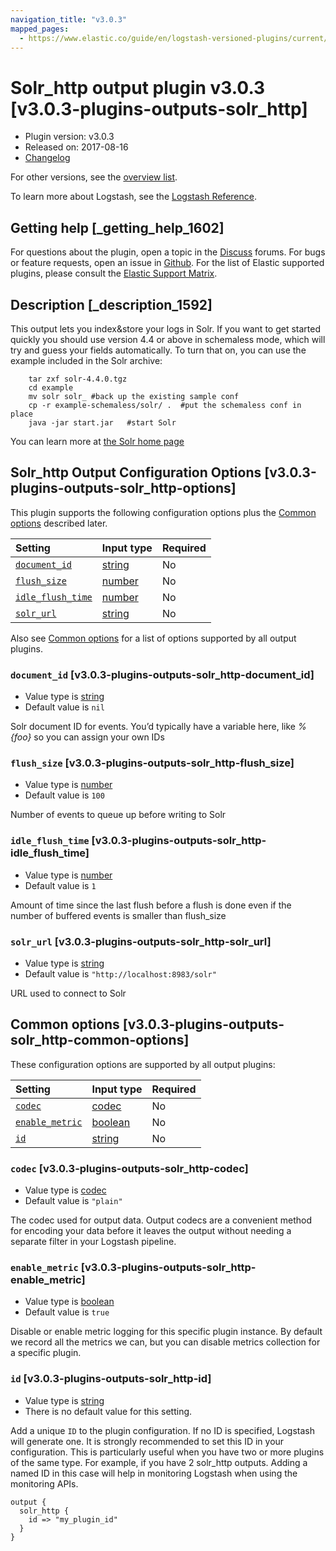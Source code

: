 ```yaml
---
navigation_title: "v3.0.3"
mapped_pages:
  - https://www.elastic.co/guide/en/logstash-versioned-plugins/current/v3.0.3-plugins-outputs-solr_http.html
---
```


# Solr_http output plugin v3.0.3 [v3.0.3-plugins-outputs-solr_http]

* Plugin version: v3.0.3
* Released on: 2017-08-16
* [Changelog](https://github.com/logstash-plugins/logstash-output-solr_http/blob/v3.0.3/CHANGELOG.md)

For other versions, see the [overview list](output-solr_http-index.md).

To learn more about Logstash, see the [Logstash Reference](https://www.elastic.co/guide/en/logstash/current/index.html).

## Getting help [_getting_help_1602]

For questions about the plugin, open a topic in the [Discuss](http://discuss.elastic.co) forums. For bugs or feature requests, open an issue in [Github](https://github.com/logstash-plugins/logstash-output-solr_http). For the list of Elastic supported plugins, please consult the [Elastic Support Matrix](https://www.elastic.co/support/matrix#matrix_logstash_plugins).

## Description [_description_1592]

This output lets you index\&store your logs in Solr. If you want to get started quickly you should use version 4.4 or above in schemaless mode, which will try and guess your fields automatically. To turn that on, you can use the example included in the Solr archive:

```
    tar zxf solr-4.4.0.tgz
    cd example
    mv solr solr_ #back up the existing sample conf
    cp -r example-schemaless/solr/ .  #put the schemaless conf in place
    java -jar start.jar   #start Solr
```

You can learn more at [the Solr home page](https://lucene.apache.org/solr/)

## Solr_http Output Configuration Options [v3.0.3-plugins-outputs-solr_http-options]

This plugin supports the following configuration options plus the [Common options](v3-0-3-plugins-outputs-solr_http.md#v3.0.3-plugins-outputs-solr_http-common-options) described later.

| Setting | Input type | Required |
| :- | :- | :- |
| [`document_id`](v3-0-3-plugins-outputs-solr_http.md#v3.0.3-plugins-outputs-solr_http-document_id) | [string](/lsr/value-types.md#string) | No |
| [`flush_size`](v3-0-3-plugins-outputs-solr_http.md#v3.0.3-plugins-outputs-solr_http-flush_size) | [number](/lsr/value-types.md#number) | No |
| [`idle_flush_time`](v3-0-3-plugins-outputs-solr_http.md#v3.0.3-plugins-outputs-solr_http-idle_flush_time) | [number](/lsr/value-types.md#number) | No |
| [`solr_url`](v3-0-3-plugins-outputs-solr_http.md#v3.0.3-plugins-outputs-solr_http-solr_url) | [string](/lsr/value-types.md#string) | No |

Also see [Common options](v3-0-3-plugins-outputs-solr_http.md#v3.0.3-plugins-outputs-solr_http-common-options) for a list of options supported by all output plugins.

### `document_id` [v3.0.3-plugins-outputs-solr_http-document_id]

* Value type is [string](/lsr/value-types.md#string)
* Default value is `nil`

Solr document ID for events. You’d typically have a variable here, like *%{foo}* so you can assign your own IDs

### `flush_size` [v3.0.3-plugins-outputs-solr_http-flush_size]

* Value type is [number](/lsr/value-types.md#number)
* Default value is `100`

Number of events to queue up before writing to Solr

### `idle_flush_time` [v3.0.3-plugins-outputs-solr_http-idle_flush_time]

* Value type is [number](/lsr/value-types.md#number)
* Default value is `1`

Amount of time since the last flush before a flush is done even if the number of buffered events is smaller than flush\_size

### `solr_url` [v3.0.3-plugins-outputs-solr_http-solr_url]

* Value type is [string](/lsr/value-types.md#string)
* Default value is `"http://localhost:8983/solr"`

URL used to connect to Solr

## Common options [v3.0.3-plugins-outputs-solr_http-common-options]

These configuration options are supported by all output plugins:

| Setting | Input type | Required |
| :- | :- | :- |
| [`codec`](v3-0-3-plugins-outputs-solr_http.md#v3.0.3-plugins-outputs-solr_http-codec) | [codec](/lsr/value-types.md#codec) | No |
| [`enable_metric`](v3-0-3-plugins-outputs-solr_http.md#v3.0.3-plugins-outputs-solr_http-enable_metric) | [boolean](/lsr/value-types.md#boolean) | No |
| [`id`](v3-0-3-plugins-outputs-solr_http.md#v3.0.3-plugins-outputs-solr_http-id) | [string](/lsr/value-types.md#string) | No |

### `codec` [v3.0.3-plugins-outputs-solr_http-codec]

* Value type is [codec](/lsr/value-types.md#codec)
* Default value is `"plain"`

The codec used for output data. Output codecs are a convenient method for encoding your data before it leaves the output without needing a separate filter in your Logstash pipeline.

### `enable_metric` [v3.0.3-plugins-outputs-solr_http-enable_metric]

* Value type is [boolean](/lsr/value-types.md#boolean)
* Default value is `true`

Disable or enable metric logging for this specific plugin instance. By default we record all the metrics we can, but you can disable metrics collection for a specific plugin.

### `id` [v3.0.3-plugins-outputs-solr_http-id]

* Value type is [string](/lsr/value-types.md#string)
* There is no default value for this setting.

Add a unique `ID` to the plugin configuration. If no ID is specified, Logstash will generate one. It is strongly recommended to set this ID in your configuration. This is particularly useful when you have two or more plugins of the same type. For example, if you have 2 solr\_http outputs. Adding a named ID in this case will help in monitoring Logstash when using the monitoring APIs.

```
output {
  solr_http {
    id => "my_plugin_id"
  }
}
```
